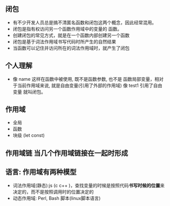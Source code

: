 ## 闭包
- 有不少开发人员总是搞不清匿名函数和闭包这两个概念，因此经常混用。
- 闭包是指有权访问另一个函数作用域中的变量的 函数。
- 创建闭包的常见方式，就是在一个函数内部创建另一个函数
- 闭包是基于词法作用域书写代码时所产生的自然结果
- 当函数可以记住并访问所在的词法作用域时，就产生了闭包
## 个人理解
- 像 name 这样在函数中被使用, 既不是函数参数, 也不是 函数局部变量，相对于当前作用域来说, 就是自由变量(引用了外部的作用域) 像 test1 引用了自由变量 就叫闭包。


## 作用域
- 全局
- 函数
- 块级 (let const)

## 作用域链 当几个作用域链接在一起时形成



## 语言: 作用域有两种模型
- 词法作用域(静态):js (c c++ )，查找变量的时候是按照代码**书写时候的位置**来决定的，而不是按照调用时的位置决定的
- 动态作用域: Perl, Bash 脚本(linux脚本语言)